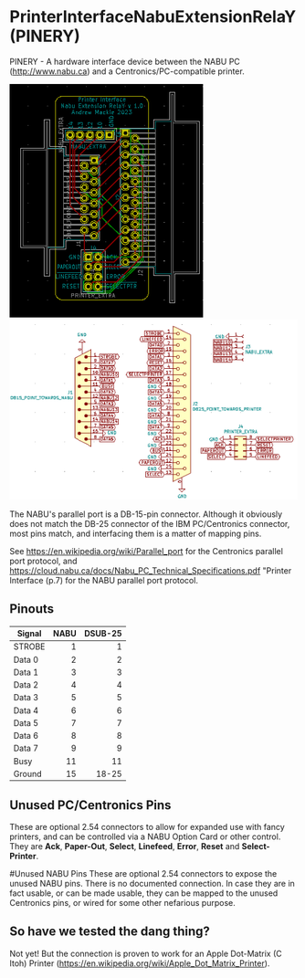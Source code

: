 # PrinterInterfaceNabuExtensionRelaY (PINERY)
PINERY - A hardware interface device between the NABU PC (http://www.nabu.ca) and a Centronics/PC-compatible printer.

![PCB](/pcb.png) ![Schematic](/Schematic.png)

The NABU's parallel port is a DB-15-pin connector. Although it obviously does not match the DB-25 connector of the IBM PC/Centronics connector, most pins match, and interfacing them is a matter of mapping pins.

See https://en.wikipedia.org/wiki/Parallel_port for the Centronics parallel port protocol, and https://cloud.nabu.ca/docs/Nabu_PC_Technical_Specifications.pdf "Printer Interface (p.7) for the NABU parallel port protocol.

## Pinouts
| Signal | NABU | DSUB-25 |
| ------ |-----:| -------:|
| STROBE |    1 |       1 |
| Data 0 |    2 |       2 |
| Data 1 |    3 |       3 |
| Data 2 |    4 |       4 |
| Data 3 |    5 |       5 |
| Data 4 |    6 |       6 |
| Data 5 |    7 |       7 |
| Data 6 |    8 |       8 |
| Data 7 |    9 |       9 |
| Busy   |   11 |      11 |
| Ground |   15 |   18-25 |

## Unused PC/Centronics Pins
These are optional 2.54 connectors to allow for expanded use with fancy printers, and can be controlled via a NABU Option Card or other control.
They are  **Ack**, **Paper-Out**, **Select**, **Linefeed**, **Error**, **Reset** and **Select-Printer**.

#Unused NABU Pins
These are optional 2.54 connectors to expose the unused NABU pins. There is no documented connection. In case they are in fact usable, or can be made usable, they can be mapped to the unused Centronics pins, or wired for some other nefarious purpose.

## So have we tested the dang thing?
Not yet! But the connection is proven to work for an Apple Dot-Matrix (C Itoh) Printer (https://en.wikipedia.org/wiki/Apple_Dot_Matrix_Printer).
